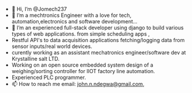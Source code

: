 - 👋 Hi, I’m @Jomech237
- 👀 I’m a mechtronics Engineer with a love for tech, automation,electronics and software development...
- 🌱 I’m an experienced full-stack developer  using django to build various types of web applications. from simple scheduling apps , 
- Restful API's to data acquisition applications fetching/logging data from sensor inputs/real world devices.
- curently working as an assistant mechatronics engineer/software dev at Krystalline salt LTD.
- Working on an open source embedded system design of a weighing/sorting controller for IIOT factory line automation.
- Experienced PLC programmer. 
- 📫 How to reach me email: john.n.ndegwa@gmail.com, 

<!---
Jomech237/Jomech237 is a ✨ special ✨ repository because its `README.md` (this file) appears on your GitHub profile.
You can click the Preview link to take a look at your changes.
--->
